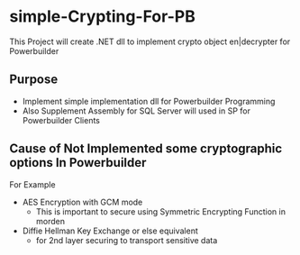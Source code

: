 # simple-Crypting-For-PB
This Project will create .NET dll to implement crypto object en|decrypter for Powerbuilder

## Purpose
- Implement simple implementation dll for Powerbuilder Programming
- Also Supplement Assembly for SQL Server will used in SP for Powerbuilder Clients

## Cause of Not Implemented some cryptographic options In Powerbuilder
For Example
- AES Encryption with GCM mode
  - This is important to secure using Symmetric Encrypting Function in morden
- Diffie Hellman Key Exchange or else equivalent
  - for 2nd layer securing to transport sensitive data
